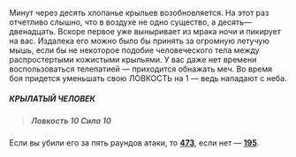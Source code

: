 Минут через десять хлопанье крыльев возобновляется. На этот раз отчетливо слышно, что в воздухе не одно существо, а десять—двенадцать. Вскоре первое уже выныривает из мрака ночи и пикирует на вас. Издалека его можно было бы принять за огромную летучую мышь, если бы не некоторое подобие человеческого тела между распростертыми кожистыми крыльями. У вас даже нет времени воспользоваться телепатией — приходится обнажать меч. Во время боя придется уменьшать свою ЛОВКОСТЬ на 1 — ведь нападают с неба.

##### КРЫЛАТЫЙ ЧЕЛОВЕК

> ##### Ловкость 10 Сила 10

Если вы убили его за пять раундов атаки, то [**473**](#n_473), если нет — [**195**](#n_195).


